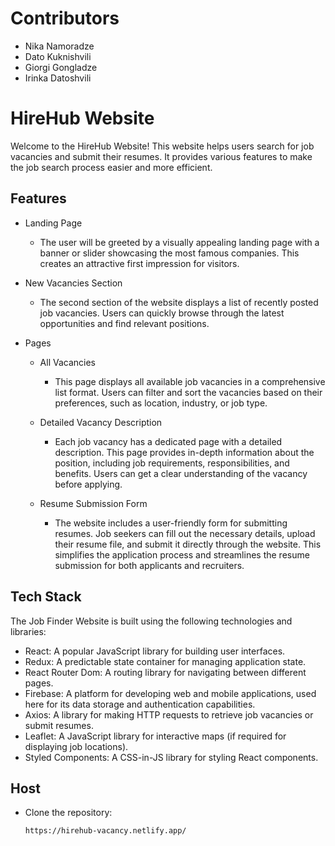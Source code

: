 # Contributors

- Nika Namoradze
- Dato Kuknishvili
- Giorgi Gongladze
- Irinka Datoshvili

# HireHub Website

Welcome to the HireHub Website! This website helps users search for job vacancies and submit their resumes. It provides various features to make the job search process easier and more efficient.

## Features

- Landing Page
   - The user will be greeted by a visually appealing landing page with a banner or slider showcasing the most famous companies. This creates an attractive first impression for visitors.

- New Vacancies Section
   - The second section of the website displays a list of recently posted job vacancies. Users can quickly browse through the latest opportunities and find relevant positions.

- Pages
   - All Vacancies
      - This page displays all available job vacancies in a comprehensive list format. Users can filter and sort the vacancies based on their preferences, such as location, industry, or job type.

   - Detailed Vacancy Description
      - Each job vacancy has a dedicated page with a detailed description. This page provides in-depth information about the position, including job requirements, responsibilities, and benefits. Users can get a clear understanding of the vacancy before applying.

   - Resume Submission Form
      - The website includes a user-friendly form for submitting resumes. Job seekers can fill out the necessary details, upload their resume file, and submit it directly through the website. This simplifies the application process and streamlines the resume submission for both applicants and recruiters.

## Tech Stack

The Job Finder Website is built using the following technologies and libraries:

- React: A popular JavaScript library for building user interfaces.
- Redux: A predictable state container for managing application state.
- React Router Dom: A routing library for navigating between different pages.
- Firebase: A platform for developing web and mobile applications, used here for its data storage and authentication capabilities.
- Axios: A library for making HTTP requests to retrieve job vacancies or submit resumes.
- Leaflet: A JavaScript library for interactive maps (if required for displaying job locations).
- Styled Components: A CSS-in-JS library for styling React components.

## Host

- Clone the repository:

   ```shell
   https://hirehub-vacancy.netlify.app/
